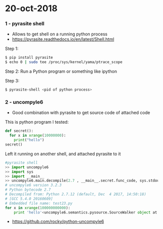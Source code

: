 # 20-oct-2018


### 1 - pyrasite shell

- Allows to get shell on a running python process
- https://pyrasite.readthedocs.io/en/latest/Shell.html

Step 1:
```bash
$ pip install pyrasite
$ echo 0 | sudo tee /proc/sys/kernel/yama/ptrace_scope
```
Step 2:
Run a Python program or something like ipython

Step 3:
```bash
$ pyrasite-shell <pid of python process>
```

### 2 - uncompyle6

- Good combination with pyrasite to get source code of attached code

This is python program I tested:
```python
def secret():
  for x in xrange(10000000):
    print("hello")
secret()
```

Left it running on another shell, and attached pyrasite to it

```python
#pyrasite shell
>> import uncompyle6
>> import sys
>> import __main__
>> uncompyle6.main.decompile(2.7 , __main__.secret.func_code, sys.stdout)
# uncompyle6 version 3.2.3
# Python bytecode 2.7
# Decompiled from: Python 2.7.12 (default, Dec  4 2017, 14:50:18) 
# [GCC 5.4.0 20160609]
# Embedded file name: test23.py
for x in xrange(100000000000):
    print 'hello'<uncompyle6.semantics.pysource.SourceWalker object at 0x7f073594ef50>
```
- https://github.com/rocky/python-uncompyle6
